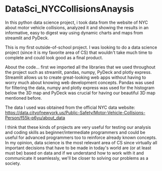 # DataSci_NYCCollisionsAnaysis
In this python data science project, i took data from the website of NYC about motor vehicle collisions, analyzed it and showing the results in an informative, easy to digest way using dynamic charts and maps from streamlit and PyDeck. 

This is my first outside-of-school project. I was looking to do a data science project (since it is my favorite area of CS) that wouldn't take much time to complete and could look good as a final product. 

About the code... first we imported all the libraries that we used throughout the project such as streamlit, pandas, numpy, PyDeck and plotly express. Streamlit allows us to create great-looking web apps without having to worry much about knowing web development concepts. Pandas was used for filtering the data, numpy and plotly express was used for the histogram below the 3D map and PyDeck was crucial for having our beautiful 3D map mentioned before.

The data I used was obtained from the official NYC data website: https://data.cityofnewyork.us/Public-Safety/Motor-Vehicle-Collisions-Person/f55k-p6yu/about_data

I think that these kinds of projects are very useful for testing our analysis and coding skills as beginner/intermediate programmers and could be useful for advanced programmers too to reinforce already known concepts. 
In my opinion, data science is the most relevant area of CS since virtually all important decisions that have to be made in today's world are (or at least must be) based on data and if we understand how to work with it and communicate it seamlessly, we'll be closer to solving our problems as a society.
